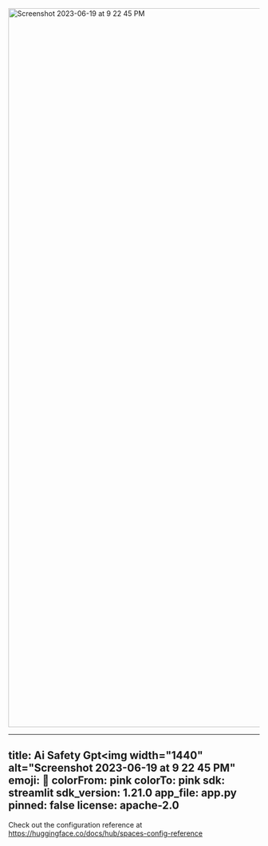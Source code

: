 <img width="1440" alt="Screenshot 2023-06-19 at 9 22 45 PM" src="https://github.com/AyushGupta235/AISafetyGPT/assets/64430119/c859f042-bea8-452c-b529-febeca5fe633">

---
title: Ai Safety Gpt<img width="1440" alt="Screenshot 2023-06-19 at 9 22 45 PM" 
emoji: 🐢
colorFrom: pink
colorTo: pink
sdk: streamlit
sdk_version: 1.21.0
app_file: app.py
pinned: false
license: apache-2.0
---

Check out the configuration reference at https://huggingface.co/docs/hub/spaces-config-reference
